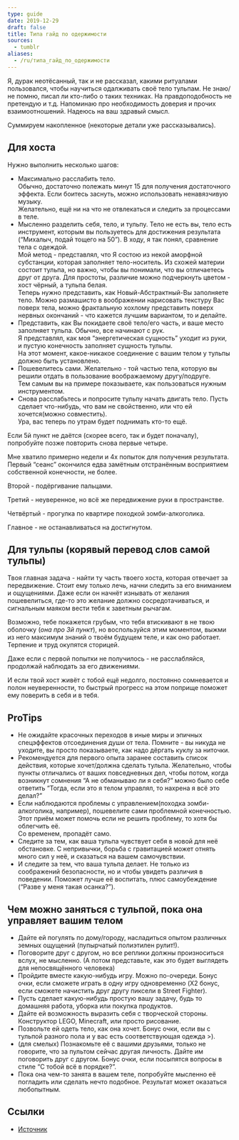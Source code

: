 ```yaml
---
type: guide
date: 2019-12-29
draft: false
title: Типа гайд по одержимости
sources:
  - tumblr
aliases:
  - /ru/типа_гайд_по_одержимости
---
```

Я, дурак неотёсанный, так и не рассказал, какими ритуалами пользовался, чтобы научиться одалживать своё тело тульпам. Не знаю/не помню, писал ли кто-либо о таких техниках. На правдоподобность не претендую и т.д. Напоминаю про необходимость доверия и прочих взаимоотношений. Надеюсь на ваш здравый смысл.

Суммируем накопленное (некоторые детали уже рассказывались).

## Для хоста
Нужно выполнить несколько шагов:
- Максимально расслабить тело.\
Обычно, достаточно полежать минут 15 для получения достаточного эффекта. Если боитесь заснуть, можно использовать ненавязчивую музыку.\
Желательно, ещё ни на что не отвлекаться и следить за процессами в теле.
- Мысленно разделить себя, тело, и тульпу. Тело не есть вы, тело есть инструмент, которым вы пользуетесь  для достижения результата (“Михалыч, подай тощего на 50”). В ходу, я так понял, сравнение тела с одеждой.\
Мой метод - представлял, что Я состою из некой аморфной субстанции, которая заполняет тело-носитель. Из схожей материи состоит тульпа, но важно, чтобы вы понимали, что вы отличаетесь друг от друга. Для простоты, различие можно подчеркнуть цветом - хост чёрный, а тульпа белая.\
Теперь нужно представить, как Новый-Абстрактный-Вы заполняете тело. Можно размашисто в воображении нарисовать текстуру Вас поверх тела, можно фрактальную хохлому представить поверх нервных окончаний - что кажется лучшим вариантом, то и делайте.
- Представить, как Вы покидаете своё тело/его часть, и ваше место заполняет тульпа. Обычно, все начинают с рук.\
Я представлял, как моя “энергетическая сущность” уходит из руки, и пустую конечность заполняет сущность тульпы.\
На этот момент, какое-никакое соединение с вашим телом у тульпы должно быть установлено.
- Пошевелитесь сами. Желательно - той частью тела, которую вы решили отдать в пользование воображаемому другу/подруге.\
Тем самым вы на примере показываете, как пользоваться нужным инструментом.
- Снова расслабьтесь и попросите тульпу начать двигать тело. Пусть сделает что-нибудь, что вам не свойственно, или что ей хочется(можно совместить).\
Ура, вас теперь по утрам будет поднимать кто-то ещё.

Если 5й пункт не даётся (скорее всего, так и будет поначалу), попробуйте позже повторить снова первые четыре.

Мне хватило примерно недели и 4х попыток для получения результата.
Первый “сеанс” окончился едва замётным отстранённым восприятием собственной конечности, не более.

Второй - подёргивание пальцами.

Третий - неуверенное, но всё же передвижение руки в пространстве.

Четвёртый - прогулка по квартире походкой зомби-алкоголика.

Главное - не останавливаться на достигнутом.

## Для тульпы (корявый перевод слов самой тульпы)
Твоя главная задача - найти ту часть твоего хоста, которая отвечает за передвижение. Стоит ему только лечь, начни следить за его вниманием и ощущениями. Даже если он начнёт изнывать от желания пошевелиться, где-то это желание должно сосредотачиваться, и сигнальным маяком вести тебя к заветным рычагам.

Возможно, тебе покажется грубым, что тебя втискивают в не твою оболочку (_она про 3й пункт_), но воспользуйся этим моментом, выжми из него максимум знаний о твоём будущем теле, и как оно работает. Терпение и труд окупятся сторицей.

Даже если с первой попытки не получилось - не расслабляйся, продолжай наблюдать за его движениями.

И если твой хост живёт с тобой ещё недолго, постоянно сомневается и полон неуверенности, то быстрый прогресс на этом поприще поможет ему поверить в себя и в тебя.

## ProTips
- Не ожидайте красочных переходов в иные миры и эпичных спецэффектов отсоединения души от тела. Помните - вы никуда не уходите, вы просто показываете, как надо дёргать куклу за ниточки.
- Рекомендуется для первого опыта заранее составить список действия, которые хочет/должна сделать тульпа. Желательно, чтобы пункты отличались от ваших повседневных дел, чтобы потом, когда возникнут сомнения “А не обманываю ли я себя?” можно было себе ответить “Тогда, если это я телом управлял, то нахрена я всё это делал?”
- Если наблюдаются проблемы с управлением(походка зомби-алкоголика, например), пошевелите сами проблемной конечностью. Этот приём может помочь если не решить проблему, то хотя бы облегчить её.\
Со временем, пропадёт само.
- Следите за тем, как ваша тульпа чувствует себя в новой для неё обстановке. С непривычки, борьба с гравитацией может отнять много сил у неё, и сказаться на вашем самочувствии.
- И следите за тем, что ваша тульпа делает. Не только из соображений безопасности, но и чтобы увидеть различия в поведении. Поможет лучше её воспитать, плюс самоубеждение (“Разве у меня такая осанка?”).

## Чем можно заняться с тульпой, пока она управляет вашим телом
- Дайте ей погулять по дому/городу, насладиться опытом различных земных ощущений (пупырчатый полиэтилен рулит!).
- Поговорите друг с другом, но все реплики должны произноситься вслух, не мысленно. (А потом представьте, как это будет выглядеть для непосвящённого человека)
- Пройдите вместе какую-нибудь игру. Можно по-очереди. Бонус очки, если сможете играть в одну игру одновременно (X2 бонус, если сможете начистить друг другу пиксели в Street Fighter).
- Пусть сделает какую-нибудь простую вашу задачу, будь то домашняя работа, уборка или покупка продуктов.
- Дайте ей возможность выразить себя с творческой стороны. Конструктор LEGO, Minecraft, или просто рисование.
- Позвольте ей одеть тело, как она хочет. Бонус очки, если вы с тульпой разного пола и у вас есть соответствующая одежда >).
- (для смелых) Познакомьте её с вашими друзьями, только не говорите, что за пультом сейчас другая личность. Дайте им поговорить друг с другом. Бонус очки, если посыпятся вопросы в стиле “С тобой всё в порядке?”.
- Пока она чем-то занята в вашем теле, попробуйте мысленно её погладить или сделать нечто подобное. Результат может оказаться любопытным.

## Ссылки
* [Источник](https://blacksquarecurtain.tumblr.com/post/89094034620)
